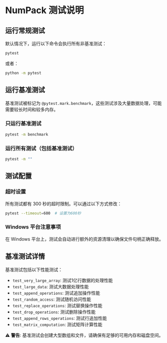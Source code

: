 # NumPack 测试说明

## 运行常规测试

默认情况下，运行以下命令会执行所有非基准测试：

```bash
pytest
```

或者：

```bash
python -m pytest
```

## 运行基准测试

基准测试被标记为 `@pytest.mark.benchmark`，这些测试涉及大量数据处理，可能需要较长时间和较多内存。

### 只运行基准测试

```bash
pytest -m benchmark
```

### 运行所有测试（包括基准测试）

```bash
pytest -m ""
```

## 测试配置

### 超时设置

所有测试都有 300 秒的超时限制。可以通过以下方式修改：

```bash
pytest --timeout=600  # 设置为600秒
```

### Windows 平台注意事项

在 Windows 平台上，测试会自动进行额外的资源清理以确保文件句柄正确释放。

## 基准测试详情

基准测试包括以下性能测试：

- `test_very_large_array`: 测试1亿行数据的处理性能
- `test_large_data`: 测试大数据处理性能  
- `test_append_operations`: 测试追加操作性能
- `test_random_access`: 测试随机访问性能
- `test_replace_operations`: 测试替换操作性能
- `test_drop_operations`: 测试删除操作性能
- `test_append_rows_operations`: 测试行追加性能
- `test_matrix_computation`: 测试矩阵计算性能

⚠️ **警告**: 基准测试会创建大型数组和文件，请确保有足够的可用内存和磁盘空间。 